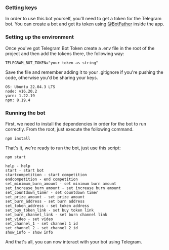 ### Getting keys
In order to use this bot yourself, you'll need to get a token for the Telegram bot.
You can create a bot and get its token using [@BotFather](https://t.me/botfather) inside the app.

### Setting up the environment
Once you've got Telegram Bot Token create a .env file in the root of the project and then add the tokens there, the following way:
```text
TELEGRAM_BOT_TOKEN="your token as string"
```
Save the file and remember adding it to your .gitignore if you're pushing the code, otherwise you'd be sharing your keys.

```text
OS: Ubuntu 22.04.3 LTS
node: v16.20.2
yarn: 1.22.19
npm: 8.19.4
```

### Running the bot
First, we need to install the dependencies in order for the bot to run correctly. From the root, just execute the following command.
```shell
npm install
```
That's it, we're ready to run the bot, just use this script:
```shell
npm start
```

```help
help - help
start - start bot
startcompetition - start competition
endcompetition - end competition
set_minimum_burn_amount - set minimum burn amount
set_increase_burn_amount - set increase burn amount
set_countdown_timer - set countdown timer
set_prize_amount - set prize amount
set_burn_address - set burn address
set_token_address - set token address
set_buy_token_link - set buy token link
set_burn_channel_link - set burn channel link
set_video - set video
set_channel_1 - set channel 1 id
set_channel_2 - set channel 2 id
show_info - show info
```

And that's all, you can now interact with your bot using Telegram.